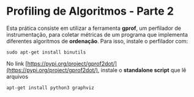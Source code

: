 # Profiling de Algoritmos - Parte 2

Esta prática consiste em utilizar a ferramenta **gprof**, um perfilador de instrumentação, para coletar métricas de um programa que implementa diferentes algoritmos de **ordenação**. Para isso, instale o perfilador com:

```shell
sudo apt-get install binutils
```

No link [https://pypi.org/project/gprof2dot/](https://pypi.org/project/gprof2dot/), instale o **standalone script** que lê arquivos     


```shell
apt-get install python3 graphviz
```

